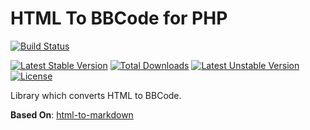 HTML To BBCode for PHP
======================
[![Build Status](https://travis-ci.org/vamsiikrishna/html-to-bbcode.svg)](https://travis-ci.org/vamsiikrishna/html-to-bbcode)

[![Latest Stable Version](https://poser.pugx.org/vamsiikrishna/html-to-bbcode/v/stable)](https://packagist.org/packages/vamsiikrishna/html-to-bbcode) [![Total Downloads](https://poser.pugx.org/vamsiikrishna/html-to-bbcode/downloads)](https://packagist.org/packages/vamsiikrishna/html-to-bbcode) [![Latest Unstable Version](https://poser.pugx.org/vamsiikrishna/html-to-bbcode/v/unstable)](https://packagist.org/packages/vamsiikrishna/html-to-bbcode) [![License](https://poser.pugx.org/vamsiikrishna/html-to-bbcode/license)](https://packagist.org/packages/vamsiikrishna/html-to-bbcode)


Library which converts HTML to BBCode.

**Based On**: [html-to-markdown](https://github.com/thephpleague/html-to-markdown/)
